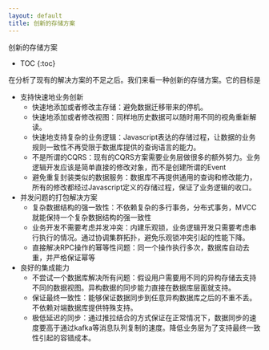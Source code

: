 ```yaml
---
layout: default
title: 创新的存储方案
---
```


创新的存储方案

* TOC
{:toc}

在分析了现有的解决方案的不足之后。我们来看一种创新的存储方案。它的目标是

* 支持快速地业务创新
  * 快速地添加或者修改主存储：避免数据迁移带来的停机。
  * 快速地添加或者修改视图：同样地历史数据可以随时用不同的视角重新解读。
  * 快速地支持复杂的业务逻辑：Javascript表达的存储过程，让数据的业务规则一致性不再受限于数据库提供的查询语言的能力。
  * 不是所谓的CQRS：现有的CQRS方案需要业务层做很多的额外努力。业务逻辑开发应该是简单直接的修改对象，而不是创建所谓的Event
  * 避免重复封装类似的数据服务：数据库不再提供通用的查询和修改能力，所有的修改都经过Javascript定义的存储过程，保证了业务逻辑的收口。
* 并发问题的打包解决方案
  * 复杂数据结构的强一致性：不依赖复杂的多行事务，分布式事务，MVCC就能保持一个复杂数据结构的强一致性
  * 业务开发不需要考虑并发冲突：内建乐观锁，业务逻辑开发只需要考虑串行执行的情况。通过协调集群拓扑，避免乐观锁冲突引起的性能下降。
  * 直接解决RPC操作的幂等性问题：同一个操作执行多次，数据库自动去重，并严格保证幂等
* 良好的集成能力
  * 不尝试一个数据库解决所有问题：假设用户需要用不同的异构存储去支持不同的数据视图。异构数据的同步能力直接在数据库层面就支持。
  * 保证最终一致性：能够保证数据同步到任意异构数据库之后的不重不丢。不依赖对端数据库提供特殊支持。
  * 极低延迟的同步：通过推拉结合的方式保证在正常情况下，数据同步的速度要高于通过kafka等消息队列复制的速度。降低业务层为了支持最终一致性引起的容错成本。
